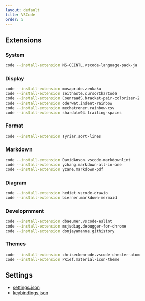 ```yaml
---
layout: default
title: VSCode
order: 5
---
```

## Extensions

### System

```sh
code --install-extension MS-CEINTL.vscode-language-pack-ja
```

### Display

```sh
code --install-extension mosapride.zenkaku
code --install-extension zeithaste.cursorCharCode
code --install-extension CoenraadS.bracket-pair-colorizer-2
code --install-extension oderwat.indent-rainbow
code --install-extension mechatroner.rainbow-csv
code --install-extension shardulm94.trailing-spaces
```

### Format

```sh
code --install-extension Tyriar.sort-lines
```

### Markdown

```sh
code --install-extension DavidAnson.vscode-markdownlint
code --install-extension yzhang.markdown-all-in-one
code --install-extension yzane.markdown-pdf
```

### Diagram

```sh
code --install-extension hediet.vscode-drawio
code --install-extension bierner.markdown-mermaid
```

### Developmment

```sh
code --install-extension dbaeumer.vscode-eslint
code --install-extension msjsdiag.debugger-for-chrome
code --install-extension donjayamanne.githistory
```

### Themes

```sh
code --install-extension chriseckenrode.vscode-chester-atom
code --install-extension PKief.material-icon-theme
```

## Settings

- [settings.json](User/settings.json)
- [keybindings.json](User/keybindings.json)
